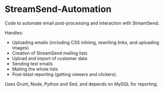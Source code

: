 StreamSend-Automation
=====================

Code to automate email post-processing and interaction with StreamSend.

Handles:

* Uploading emails (including CSS inlining, rewriting links, and uploading images)
* Creation of StreamSend mailing lists
* Upload and import of customer data
* Sending test emails
* Mailing the whole lists
* Post-blast reporting (getting viewers and clickers).

Uses Grunt, Node, Python and Sed, and depends on MySQL for reporting.


